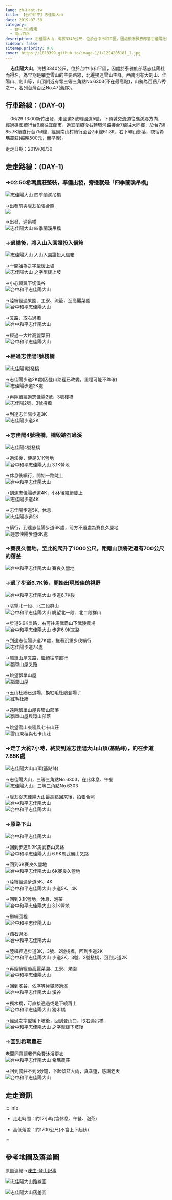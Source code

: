 ```yaml
---
lang: zh-Hant-tw
title: 【台中和平】志佳陽大山
date: 2019-07-30
category: 
  - 台中上山走走
  - 高山百岳
description: 志佳陽大山，海拔3340公尺，位於台中市和平區，因處於泰雅族部落志佳陽社而得名，為早期是攀登雪山的主要路線，北邊接連雪山主峰，西南則有大劍山、佳陽山、劍山等，山頂附近有顆三等三角點No.6303(不在最高點)，山勢為百岳八秀之一，名列台灣百岳No.47(舊序)。
sidebar: false
sitemap.priority: 0.8
cover: https://1013399.github.io/image-1/1/1214205181_l.jpg
---
```

    **志佳陽大山**，海拔3340公尺，位於台中市和平區，因處於泰雅族部落志佳陽社而得名，為早期是攀登雪山的主要路線，北邊接連雪山主峰，西南則有大劍山、佳陽山、劍山等，山頂附近有顆三等三角點No.6303(不在最高點)，山勢為百岳八秀之一，名列台灣百岳No.47(舊序)。

<!-- more -->

## 行車路線：(DAY-0)  
    06/29 13:00新竹出發，走國道3號轉國道5號，下頭城交流道往礁溪鄉方向，經過礁溪續行台9線往宜蘭市，過宜蘭橋後右轉環河路接台7線往大同鄉，於台7線85.7K續直行台7甲線，經過南山村續行至台7甲線61.8K，右下環山部落，夜宿希瑪農莊(每晚500元，無早餐)。

走走日期：2019/06/30

## 走走路線：(DAY-1)  
### →02:50希瑪農莊整裝，準備出發，旁邊就是「四季蘭溪吊橋」  
![志佳陽大山 四季蘭溪吊橋](https://1013399.github.io/image-1/1/1214204779_l.jpg)

→出發前與隊友拍張合照  
![](https://1013399.github.io/image-1/1/1214204874_l.jpg)

→出發，過吊橋  
![志佳陽大山 四季蘭溪吊橋](https://1013399.github.io/image-1/1/1214204305_l.jpg)

### →過橋後，將入山入園證投入信箱  
![志佳陽大山 入山入園證投入信箱](https://1013399.github.io/image-1/1/1214204780_l.jpg)

→一開始為之字型緩上坡  
![志佳陽大山 之字型緩上坡](https://1013399.github.io/image-1/1/1214204691_l.jpg)

→小心翼翼下切溪谷  
![台中和平志佳陽大山](https://1013399.github.io/image-1/1/1214204012_l.jpg)

→陸續經過果園、工寮、流籠，至高麗菜園  
![台中和平志佳陽大山](https://1013399.github.io/image-1/1/1214205074_l.jpg)

→叉路，取右過橋  
![台中和平志佳陽大山](https://1013399.github.io/image-1/1/1214204405_l.jpg)

→經過一大片高麗菜田  
![台中和平志佳陽大山](https://1013399.github.io/image-1/1/1214204406_l.jpg)

### →經過志佳陽1號棧橋  
![志佳陽1號棧橋](https://1013399.github.io/image-1/1/1214204781_l.jpg)

→志佳陽步道2K處(因登山路徑已改變，里程可能不準確)  
![志佳陽步道2K處](https://1013399.github.io/image-1/1/1214204972_l.jpg)

→再陸續經過志佳陽2號、3號棧橋  
![志佳陽2號、3號棧橋](https://1013399.github.io/image-1/1/1214205176_l.jpg)

→到達志佳陽步道3K  
![志佳陽步道3K](https://1013399.github.io/image-1/1/1214204013_l.jpg)

### →志佳陽4號棧橋，橋毀踏石過溪  
![志佳陽4號棧橋](https://1013399.github.io/image-1/1/1214205178_l.jpg)

→過溪後，便是3.1K營地  
![台中和平志佳陽大山 3.1K營地](https://1013399.github.io/image-1/1/1214204974_l.jpg)

→休息後續行，開始一路陡上  
![台中和平志佳陽大山](https://1013399.github.io/image-1/1/1214204782_l.jpg)

→到達志佳陽步道4K，小休後繼續陡上  
![志佳陽步道4K](https://1013399.github.io/image-1/1/1214204693_l.jpg)

→志佳陽步道5K，休息  
![志佳陽步道5K](https://1013399.github.io/image-1/1/1214205076_l.jpg)

→續行，到達志佳陽步道6K處，前方不遠處為賽良久營地  
![達志佳陽步道6K處](https://1013399.github.io/image-1/1/1214204783_l.jpg)

### →賽良久營地，至此約爬升了1000公尺，距離山頂將近還有700公尺的落差  
![台中和平志佳陽大山 賽良久營地](https://1013399.github.io/image-1/1/1214204407_l.jpg)

### →過了步道6.7K後，開始出現較佳的視野  
![台中和平志佳陽大山 步道6.7K後](https://1013399.github.io/image-1/1/1214205181_l.jpg)

→眺望北一段、北二段群山  
![台中和平志佳陽大山 眺望北一段、北二段群山](https://1013399.github.io/image-1/1/1214204309_l.jpg)

→步道6.9K叉路，右可往馬武霸山下武陵農場  
![台中和平志佳陽大山 步道6.9K叉路](https://1013399.github.io/image-1/1/1214204976_l.jpg)

→到達志佳陽步道7K處，拖著沉重步伐續行  
![志佳陽步道7K處](https://1013399.github.io/image-1/1/1214204409_l.jpg)

→瓢單山屋叉路，繼續往前直行  
![瓢單山屋叉路](https://1013399.github.io/image-1/1/1214204877_l.jpg)

→眺望瓢單山屋  
![瓢單山屋](https://1013399.github.io/image-1/1/1214205077_l.jpg)

→玉山杜鵑已退場，換紅毛杜鵑登場了  
![紅毛杜鵑](https://1013399.github.io/image-1/1/1214204014_l.jpg)

→遠眺瓢單山屋與環山部落  
![瓢單山屋與環山部落](https://1013399.github.io/image-1/1/1214204310_l.jpg)

→眺望雪山東稜與七卡山莊  
![雪山東稜與七卡山莊](https://1013399.github.io/image-1/1/1214204696_l.jpg)

### →走了大約7小時，終於到達志佳陽大山山頂(基點峰)，約在步道7.85K處  
![志佳陽大山山頂(基點峰)](https://1013399.github.io/image-1/1/1214205078_l.jpg)

→志佳陽大山，三等三角點No.6303，在此休息、午餐  
![志佳陽大山，三等三角點No.6303](https://1013399.github.io/image-1/1/1214204311_l.jpg)

→隊友從志佳陽大山最高點回來後，拍張合照  
![台中和平志佳陽大山](https://1013399.github.io/image-1/1/1214204880_l.jpg)  
![台中和平志佳陽大山](https://1013399.github.io/image-1/1/1214204977_l.jpg)

### →原路下山  
![台中和平志佳陽大山](https://1013399.github.io/image-1/1/1214204410_l.jpg)

→回到步道6.9K馬武霸山叉路  
![台中和平志佳陽大山 6.9K馬武霸山叉路](https://1013399.github.io/image-1/1/1214204312_l.jpg)

→回到6K賽良久營地  
![台中和平志佳陽大山 6K賽良久營地](https://1013399.github.io/image-1/1/1214204313_l.jpg)

→陸續經過步道5K、4K  
![台中和平志佳陽大山 步道5K、4K](https://1013399.github.io/image-1/1/1214204411_l.jpg)

→回到3.1K營地，休息、泡茶  
![台中和平志佳陽大山 3.1K營地](https://1013399.github.io/image-1/1/1214204314_l.jpg)

→繼續回程  
![台中和平志佳陽大山](https://1013399.github.io/image-1/1/1214204697_l.jpg)

→踏石過溪  
![台中和平志佳陽大山](https://1013399.github.io/image-1/1/1214204978_l.jpg)

→陸續經過步道3K，3號、2號棧橋，回到步道2K  
![台中和平志佳陽大山 步道3K，3號、2號棧橋，回到步道2K](https://1013399.github.io/image-1/1/1214204412_l.jpg)

→再陸續經過高麗菜園、工寮、果園  
![台中和平志佳陽大山](https://1013399.github.io/image-1/1/1214204881_l.jpg)

→回到溪谷，依序等候攀爬過溪  
![台中和平志佳陽大山 溪谷](https://1013399.github.io/image-1/1/1214205183_l.jpg)

→獨木橋，可直接通過或是下繞再上  
![台中和平志佳陽大山 獨木橋](https://1013399.github.io/image-1/1/1214205080_l.jpg)

→經過之字型緩下坡後，回到登山口，取右過吊橋  
![台中和平志佳陽大山 之字型緩下坡後](https://1013399.github.io/image-1/1/1214204413_l.jpg)

### →回到希瑪農莊
老闆同意讓我們免費沐浴更衣  
![台中和平志佳陽大山 希瑪農莊](https://1013399.github.io/image-1/1/1214205081_l.jpg)

→回到農莊不到5分鐘，下起傾盆大雨，真幸運，感謝老天  
![台中和平志佳陽大山](https://1013399.github.io/image-1/1/1214204981_l.jpg)

## 走走資訊
::: info

- 走走時間：約12小時(含休息、午餐、泡茶)

- 高低落差：約1700公尺(不含上下起伏)

:::

## 參考地圖及落差圖
原圖連結→[陳生-登山記事](https://www.keepon.com.tw/thread-39f20437-d864-e511-93ee-000e04b74954.html?AspxAutoDetectCookieSupport=1)  

![志佳陽大山路線圖](https://1013399.github.io/image-1/1/1214205268_l.jpg)  

![志佳陽大山落差圖](https://1013399.github.io/image-1/1/1214205269_l.jpg)